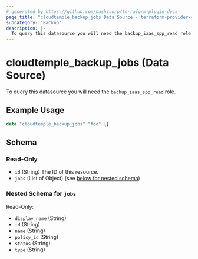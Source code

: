 ```yaml
---
# generated by https://github.com/hashicorp/terraform-plugin-docs
page_title: "cloudtemple_backup_jobs Data Source - terraform-provider-cloudtemple"
subcategory: "Backup"
description: |-
  To query this datasource you will need the backup_iaas_spp_read role.
---
```


# cloudtemple_backup_jobs (Data Source)

To query this datasource you will need the `backup_iaas_spp_read` role.

## Example Usage

```terraform
data "cloudtemple_backup_jobs" "foo" {}
```

<!-- schema generated by tfplugindocs -->
## Schema

### Read-Only

- `id` (String) The ID of this resource.
- `jobs` (List of Object) (see [below for nested schema](#nestedatt--jobs))

<a id="nestedatt--jobs"></a>
### Nested Schema for `jobs`

Read-Only:

- `display_name` (String)
- `id` (String)
- `name` (String)
- `policy_id` (String)
- `status` (String)
- `type` (String)


